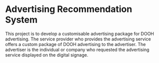 # Advertising Recommendation System

This project is to develop a customisable advertising package for DOOH advertising. The service provider who provides the advertising service offers a custom package of DOOH advertising to the advertiser. The advertiser is the individual or company who requested the advertising service displayed on the digital signage.
